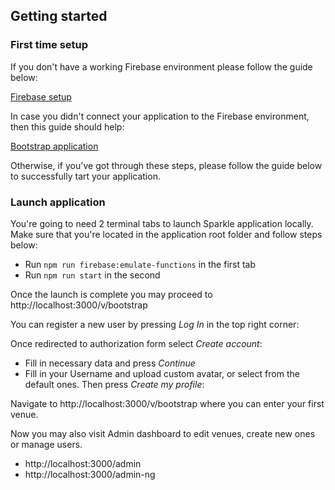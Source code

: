 ## Getting started

### First time setup

If you don't have a working Firebase environment please follow the guide below:

[Firebase setup](create-new-environment.md)

In case you didn't connect your application to the Firebase environment, then this guide should help:

[Bootstrap application](bootstrap-application.md)

Otherwise, if you've got through these steps, please follow the guide below to successfully tart your application.

### Launch application

You're going to need 2 terminal tabs to launch Sparkle application locally. Make sure that you're located in the application root folder and follow steps below:

* Run `npm run firebase:emulate-functions` in the first tab
* Run `npm run start` in the second

Once the launch is complete you may proceed to http://localhost:3000/v/bootstrap

You can register a new user by pressing _Log In_ in the top right corner:

Once redirected to authorization form select _Create account_:

* Fill in necessary data and press _Continue_
* Fill in your Username and upload custom avatar, or select from the default ones. Then press _Create my profile_:

Navigate to http://localhost:3000/v/bootstrap where you can enter your first venue.

Now you may also visit Admin dashboard to edit venues, create new ones or manage users.

* http://localhost:3000/admin
* http://localhost:3000/admin-ng
